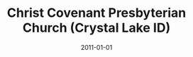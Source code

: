 ---
date: &id001 2011-01-01
end_date: null
location:
  address: 178 McHenry Avenue
  city: Crystal Lake
  state: ID
minister:
- end: null
  name: Brandon T. Wilkins
  start: 2011-01-01
  type: Organizing Pastor
ministers:
- Brandon T. Wilkins
name: Christ Covenant Presbyterian Church
names: null
origination_date: *id001
raw_data: "ID\nCrystal Lake\n\nChrist Covenant Presbyterian Church  (2011\u2013 )\n\
  Meeting at Immanuel Lutheran Church, 178 McHenry Avenue\nOrg. Pastor: Brandon T.\
  \ Wilkins, 2011\u2013"
received_from: null
states:
- ID
status:
  active: true
  end_date: null
  reason: null
  received_from: null
  withdrawal_to: null
title: Christ Covenant Presbyterian Church (Crystal Lake ID)

---